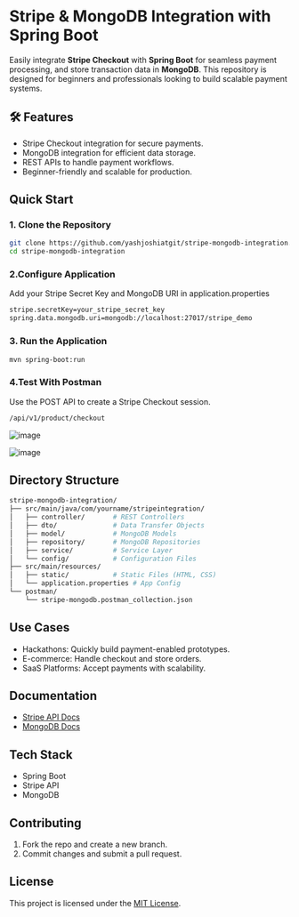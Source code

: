 # Stripe & MongoDB Integration with Spring Boot

Easily integrate **Stripe Checkout** with **Spring Boot** for seamless payment processing, and store transaction data in **MongoDB**. This repository is designed for beginners and professionals looking to build scalable payment systems.

## 🛠 Features
- Stripe Checkout integration for secure payments.
- MongoDB integration for efficient data storage.
- REST APIs to handle payment workflows.
- Beginner-friendly and scalable for production. 


## Quick Start

### 1. Clone the Repository
```bash
git clone https://github.com/yashjoshiatgit/stripe-mongodb-integration.git
cd stripe-mongodb-integration
```
### 2.Configure Application
Add your Stripe Secret Key and MongoDB URI in application.properties
```bash
stripe.secretKey=your_stripe_secret_key
spring.data.mongodb.uri=mongodb://localhost:27017/stripe_demo
```
### 3. Run the Application
```bash
mvn spring-boot:run
```
### 4.Test With Postman
Use the POST API to create a Stripe Checkout session.
```bash
/api/v1/product/checkout
```
![image](https://github.com/user-attachments/assets/83971824-3fe6-46a2-af15-c3583225e11b)

![image](https://github.com/user-attachments/assets/6d8dc6b3-848c-495c-8020-a5251647c185)




## Directory Structure
```bash
stripe-mongodb-integration/
├── src/main/java/com/yourname/stripeintegration/
│   ├── controller/       # REST Controllers
│   ├── dto/              # Data Transfer Objects
│   ├── model/            # MongoDB Models
│   ├── repository/       # MongoDB Repositories
│   ├── service/          # Service Layer
│   └── config/           # Configuration Files
├── src/main/resources/
│   ├── static/           # Static Files (HTML, CSS)
│   └── application.properties # App Config
└── postman/
    └── stripe-mongodb.postman_collection.json

```
## Use Cases
  -	Hackathons: Quickly build payment-enabled prototypes.</br>
  -	E-commerce: Handle checkout and store orders.</br>
  -	SaaS Platforms: Accept payments with scalability.</br>

## Documentation
 -	[Stripe API Docs](https://stripe.com/docs/api)
 -  [MongoDB Docs](https://www.mongodb.com/docs/)
## Tech Stack
 -	Spring Boot
 - 	Stripe API
 -  MongoDB
## Contributing
  1.	Fork the repo and create a new branch.
  2.	Commit changes and submit a pull request.

## License
This project is licensed under the [MIT License](https://opensource.org/license/mit).







